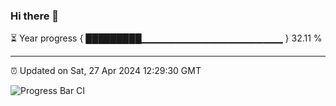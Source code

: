 ### Hi there 👋

⏳ Year progress { █████████▁▁▁▁▁▁▁▁▁▁▁▁▁▁▁▁▁▁▁▁▁ } 32.11 %

---

⏰ Updated on Sat, 27 Apr 2024 12:29:30 GMT

![Progress Bar CI](https://github.com/ZhaoGui/ZhaoGui/workflows/Progress%20Bar%20CI/badge.svg)
